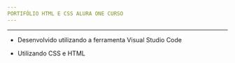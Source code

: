 ```yaml
---
PORTIFÓLIO HTML E CSS ALURA ONE CURSO
---
```


---

- Desenvolvido utilizando a ferramenta Visual Studio Code

- Utilizando CSS e HTML
